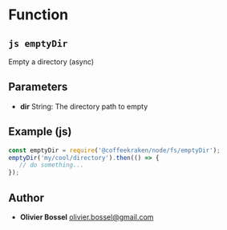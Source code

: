 
# Function


## ```js emptyDir ```


Empty a directory (async)

## Parameters

- **dir**  String: The directory path to empty



## Example (js)

```js
const emptyDir = require('@coffeekraken/node/fs/emptyDir');
emptyDir('my/cool/directory').then(() => {
   // do something...
});
```


## Author
- **Olivier Bossel** <a href="mailto:olivier.bossel@gmail.com">olivier.bossel@gmail.com</a> 



